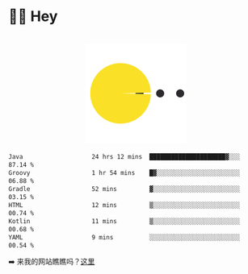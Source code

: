 
# 👋🏻 Hey
<div align="center">
	<br>
	<img src="https://raw.githubusercontent.com/Aniket965/Aniket965/master/pacman.svg?sanitize=true" width="200" height="200">
	<br>
</div>

<!--START_SECTION:waka-->

```text
Java                   24 hrs 12 mins  █████████████████████▓░░░   87.14 %
Groovy                 1 hr 54 mins    █▓░░░░░░░░░░░░░░░░░░░░░░░   06.88 %
Gradle                 52 mins         ▓░░░░░░░░░░░░░░░░░░░░░░░░   03.15 %
HTML                   12 mins         ▒░░░░░░░░░░░░░░░░░░░░░░░░   00.74 %
Kotlin                 11 mins         ▒░░░░░░░░░░░░░░░░░░░░░░░░   00.68 %
YAML                   9 mins          ░░░░░░░░░░░░░░░░░░░░░░░░░   00.54 %
```

<!--END_SECTION:waka-->

 ➡️  来我的网站瞧瞧吗？[这里](https://www.shaolongfei.com)
